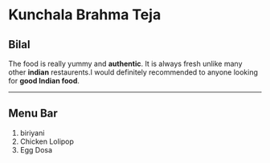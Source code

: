 # Kunchala Brahma Teja
## Bilal
The food is really yummy and **authentic**. It is always fresh unlike many other **indian** restaurents.I would definitely recommended to anyone looking for **good Indian food**.

--- 
## Menu Bar
1. biriyani
5. Chicken Lolipop
6. Egg Dosa


